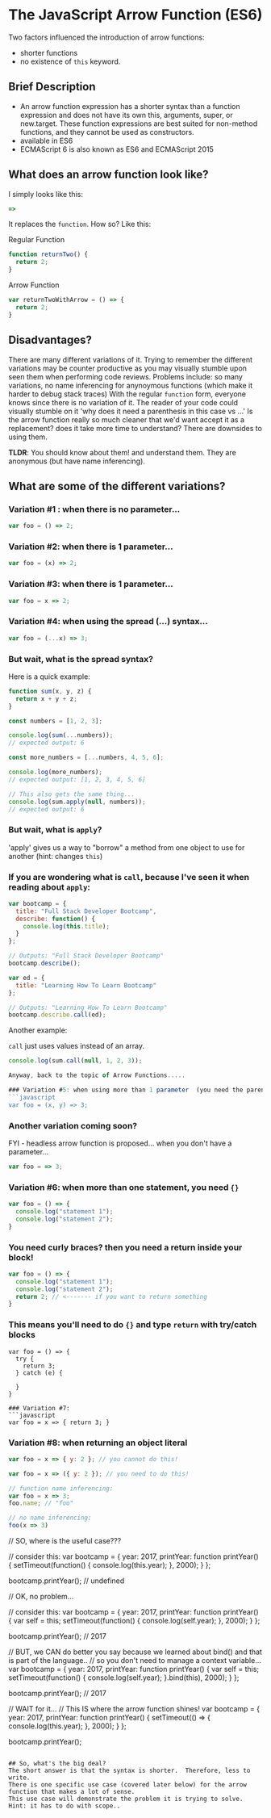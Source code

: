 # The JavaScript Arrow Function (ES6)


    
Two factors influenced the introduction of arrow functions: 
- shorter functions
- no existence of `this` keyword.

## Brief Description
- An arrow function expression has a shorter syntax than a function expression and does not have its own this, arguments, super, or new.target. These function expressions are best suited for non-method functions, and they cannot be used as constructors.
- available in ES6
- ECMAScript 6 is also known as ES6 and ECMAScript 2015

## What does an arrow function look like?
I simply looks like this:
``` javascript
=>
```
It replaces the `function`.  How so? Like this:

Regular Function
``` javascript
function returnTwo() {
  return 2;
}
```

Arrow Function
``` javascript
var returnTwoWithArrow = () => {
  return 2;
}
```

## Disadvantages? 
There are many different variations of it.  Trying to remember the different variations may be counter productive as
you may visually stumble upon seen them when performing code reviews.
Problems include: so many variations, no name inferencing for anynoymous functions (which make it harder to debug stack traces)
With the regular `function` form, everyone knows since there
is no variation of it.  The reader of your code could visually stumble on it 'why does it need a parenthesis in this case vs ...'
Is the arrow function really so much cleaner that we'd want accept it as a replacement? 
does it take more time to understand? There are downsides to using them.

**TLDR**: You should know about them! and understand them.  They are anonymous (but have name inferencing).

## What are some of the different variations?
### Variation #1 : when there is no parameter...
```javascript
var foo = () => 2;
```

### Variation #2: when there is 1 parameter...
```javascript
var foo = (x) => 2;
```
### Variation #3: when there is 1 parameter...
```javascript
var foo = x => 2;
```

### Variation #4: when using the spread (...) syntax...
```javascript
var foo = (...x) => 3;
```

### But wait, what is the spread syntax?
Here is a quick example:
```javascript
function sum(x, y, z) {
  return x + y + z;
}

const numbers = [1, 2, 3];

console.log(sum(...numbers));
// expected output: 6

const more_numbers = [...numbers, 4, 5, 6];

console.log(more_numbers);
// expected output: [1, 2, 3, 4, 5, 6]

// This also gets the same thing...
console.log(sum.apply(null, numbers));
// expected output: 6 
```

### But wait, what is `apply`?
'apply' gives us a way to "borrow" a method from one object to use for another (hint: changes `this`)

### If you are wondering what is `call`, because I've seen it when reading about `apply`:
```javascript
var bootcamp = {
  title: "Full Stack Developer Bootcamp",
  describe: function() {
    console.log(this.title);
  }
};

// Outputs: "Full Stack Developer Bootcamp"
bootcamp.describe();

var ed = {
  title: "Learning How To Learn Bootcamp"
};

// Outputs: "Learning How To Learn Bootcamp"
bootcamp.describe.call(ed);
```

Another example:

`call` just uses values instead of an array.

```javascript
console.log(sum.call(null, 1, 2, 3));

Anyway, back to the topic of Arrow Functions.....

### Variation #5: when using more than 1 parameter  (you need the parenthesis)
```javascript
var foo = (x, y) => 3;
```

### Another variation coming soon?
FYI - headless arrow function is proposed... when you don't have a parameter...
```javascript
var foo = => 3;
```

### Variation #6: when more than one statement, you need `{}`
```javascript
var foo = () => {
  console.log("statement 1");
  console.log("statement 2");
}
```

### You need curly braces? then you need a return inside your block!
```javascript
var foo = () => {
  console.log("statement 1");
  console.log("statement 2");
  return 2; // <------- if you want to return something
}
```

### This means you'll need to do `{}` and type `return` with try/catch blocks
```
var foo = () => {
  try {
    return 3;
  } catch (e) {

  }
}

### Variation #7:
```javascript
var foo = x => { return 3; }
```

### Variation #8: when returning an object literal
```javascript
var foo = x => { y: 2 }; // you cannot do this!

var foo = x => ({ y: 2 }); // you need to do this!

// function name inferencing:
var foo = x => 3;
foo.name; // "foo"

// no name inferencing:
foo(x => 3)
```

// SO, where is the useful case???

// consider this:
var bootcamp = {
  year: 2017,
  printYear: function printYear() {
    setTimeout(function() {
      console.log(this.year);
    }, 2000);
  }
};

bootcamp.printYear(); // undefined

// OK, no problem...

// consider this:
var bootcamp = {
  year: 2017,
  printYear: function printYear() {
    var self = this;
    setTimeout(function() {
      console.log(self.year);
    }, 2000);
  }
};

bootcamp.printYear(); // 2017

// BUT, we CAN do better you say because we learned about bind() and that is part of the language.. 
// so you don't need to manage a context variable...
var bootcamp = {
  year: 2017,
  printYear: function printYear() {
    var self = this;
    setTimeout(function() {
      console.log(self.year);
    }.bind(this), 2000);
  }
};

bootcamp.printYear(); // 2017

// WAIT for it... 
// This IS where the arrow function shines!
var bootcamp = {
  year: 2017,
  printYear: function printYear() {
    setTimeout(() => {
      console.log(this.year);
    }, 2000);
  }
};

bootcamp.printYear();
```

## So, what's the big deal?
The short answer is that the syntax is shorter.  Therefore, less to write.
There is one specific use case (covered later below) for the arrow function that makes a lot of sense. 
This use case will demonstrate the problem it is trying to solve.  Hint: it has to do with scope..
